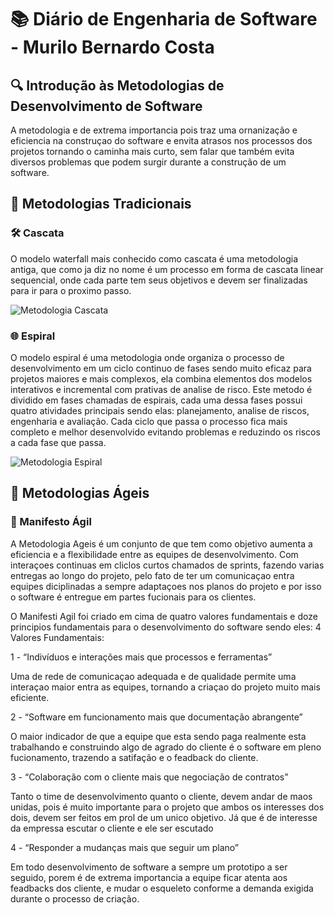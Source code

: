 # 📚 Diário de Engenharia de Software - Murilo Bernardo Costa
## 🔍 Introdução às Metodologias de Desenvolvimento de Software 

A metodologia e de extrema importancia pois traz uma ornanização e eficiencia na construçao do software e envita atrasos nos processos dos projetos tornando o caminha mais curto, sem falar que também evita diversos problemas que podem surgir durante a construção de um software. 

## 📖 Metodologias Tradicionais  
### 🛠️ Cascata  

O modelo waterfall mais conhecido como cascata é uma metodologia antiga, que como ja diz no nome é um processo em forma de cascata linear sequencial, onde cada parte tem seus objetivos e devem ser finalizadas para ir para o proximo passo.

![Metodologia Cascata](https://kodus.io/wp-content/uploads/2023/10/waterfall-1-1024x675.png.webp)

### 🌐 Espiral    

O modelo espiral é uma metodologia onde organiza o processo de desenvolvimento em um ciclo continuo de fases sendo muito eficaz para projetos maiores e mais complexos, ela combina elementos dos modelos interativos e incremental com prativas de analise de risco. Este metodo é dividido em fases chamadas de espirais, cada uma dessa fases possui quatro atividades principais sendo elas: planejamento, analise de riscos, engenharia e avaliação. Cada ciclo que passa o processo fica mais completo e melhor desenvolvido evitando problemas e reduzindo os riscos a cada fase que passa.

![Metodologia Espiral](https://ontologia.eximia.co/wp-content/uploads/2024/09/EximiaCoByElemarJR_Ciclo-de-Vida-do-Desenvolvimento-de-Software.png)

## 💪 Metodologias Ágeis  
### 📖 Manifesto Ágil 

A Metodologia Ageis é um conjunto de que tem como objetivo aumenta a eficiencia e a flexibilidade entre as equipes de desenvolvimento. Com interaçoes continuas em cliclos curtos chamados de sprints, fazendo varias entregas ao longo do projeto, pelo fato de ter um comunicaçao entra equipes diciplinadas a sempre adaptaçoes nos planos do projeto e por isso o software é entregue em partes fucionais para os clientes.

O Manifesti Agil foi criado em cima de quatro valores fundamentais e doze principios fundamentais para o desenvolvimento do software sendo eles:
4 Valores Fundamentais:

1 - “Indivíduos e interações mais que processos e ferramentas” 

Uma de rede de comunicaçao adequada e de qualidade permite uma interaçao maior entra as equipes, tornando a criaçao do projeto muito mais eficiente.

2 - “Software em funcionamento mais que documentação abrangente”

O maior indicador de que a equipe que esta sendo paga realmente esta trabalhando e construindo algo de agrado do cliente é o software em pleno fucionamento, trazendo a satifação e o feadback do cliente.

3 - “Colaboração com o cliente mais que negociação de contratos”

Tanto o time de desenvolvimento quanto o cliente, devem andar de maos unidas, pois é muito importante para o projeto que ambos os interesses dos dois, devem ser feitos em prol de um unico objetivo. Já que é de interesse da empressa escutar o cliente e ele ser escutado

4 -  “Responder a mudanças mais que seguir um plano”

Em todo desenvolvimento de software a sempre um prototipo a ser seguido, porem é de extrema importancia a equipe ficar atenta aos feadbacks dos cliente, e mudar o esqueleto conforme a demanda exigida durante o processo de criação.




